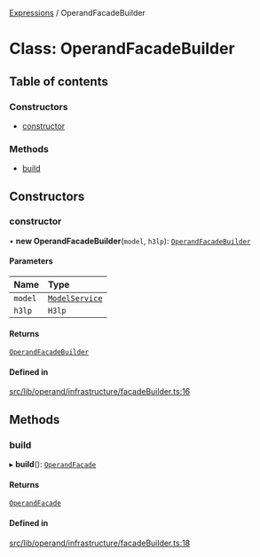 [Expressions](../README.md) / OperandFacadeBuilder

# Class: OperandFacadeBuilder

## Table of contents

### Constructors

- [constructor](OperandFacadeBuilder.md#constructor)

### Methods

- [build](OperandFacadeBuilder.md#build)

## Constructors

### constructor

• **new OperandFacadeBuilder**(`model`, `h3lp`): [`OperandFacadeBuilder`](OperandFacadeBuilder.md)

#### Parameters

| Name | Type |
| :------ | :------ |
| `model` | [`ModelService`](../interfaces/ModelService.md) |
| `h3lp` | `H3lp` |

#### Returns

[`OperandFacadeBuilder`](OperandFacadeBuilder.md)

#### Defined in

[src/lib/operand/infrastructure/facadeBuilder.ts:16](https://github.com/FlavioLionelRita/3xpr/blob/aba9c36/src/lib/operand/infrastructure/facadeBuilder.ts#L16)

## Methods

### build

▸ **build**(): [`OperandFacade`](../interfaces/OperandFacade.md)

#### Returns

[`OperandFacade`](../interfaces/OperandFacade.md)

#### Defined in

[src/lib/operand/infrastructure/facadeBuilder.ts:18](https://github.com/FlavioLionelRita/3xpr/blob/aba9c36/src/lib/operand/infrastructure/facadeBuilder.ts#L18)
